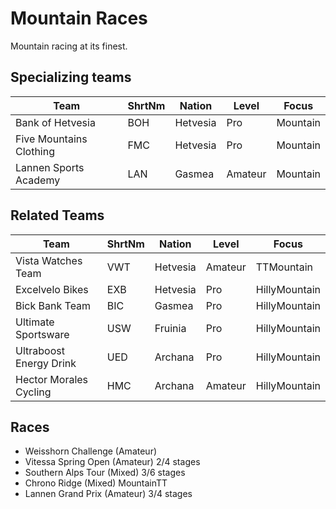 # Mountain Races

Mountain racing at its finest.

## Specializing teams

| Team | ShrtNm | Nation | Level | Focus |
|-------|-------|---------|-------|-----|
| Bank of Hetvesia | BOH | Hetvesia | Pro | Mountain
| Five Mountains Clothing | FMC | Hetvesia | Pro | Mountain
| Lannen Sports Academy | LAN | Gasmea | Amateur | Mountain

## Related Teams

| Team | ShrtNm | Nation | Level | Focus |
|-------|-------|---------|-------|-----|
| Vista Watches Team | VWT | Hetvesia | Amateur | TTMountain
| Excelvelo Bikes | EXB | Hetvesia | Pro | HillyMountain
| Bick Bank Team | BIC | Gasmea | Pro | HillyMountain
| Ultimate Sportsware | USW | Fruinia | Pro | HillyMountain
| Ultraboost Energy Drink | UED | Archana | Pro | HillyMountain
| Hector Morales Cycling | HMC | Archana | Amateur | HillyMountain

## Races

* Weisshorn Challenge (Amateur)
* Vitessa Spring Open (Amateur) 2/4 stages
* Southern Alps Tour (Mixed) 3/6 stages
* Chrono Ridge (Mixed) MountainTT
* Lannen Grand Prix (Amateur) 3/4 stages